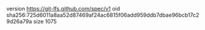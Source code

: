 version https://git-lfs.github.com/spec/v1
oid sha256:725d6011a8aa52d87469af24ac6815f06add959ddb7dbae96bcb17c29d26a79a
size 1075
